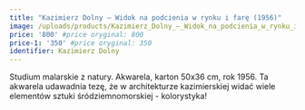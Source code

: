 ```yaml
---
title: "Kazimierz Dolny – Widok na podcienia w rynku i farę (1956)"
image: /uploads/products/Kazimierz_Dolny_–_Widok_na_podcienia_w_rynku_i_fare_(1956).jpg
price: '800' #price oryginal: 800
price-1: '350' #price oryginal: 350
identifier: Kazimierz Dolny
---
```


Studium malarskie z natury. Akwarela, karton 50x36 cm, rok 1956. Ta akwarela udawadnia tezę, że w architekturze kazimierskiej widać wiele elementów sztuki śródziemnomorskiej - kolorystyka!